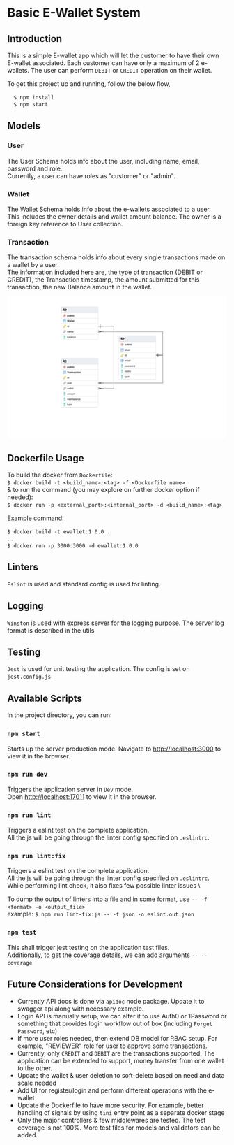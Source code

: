 # Basic E-Wallet System

## Introduction

This is a simple E-wallet app which will let the customer to have their own E-wallet associated. Each customer can have only a maximum of 2 e-wallets.
The user can perform `DEBIT` or `CREDIT` operation on their wallet.

To get this project up and running, follow the below flow,
```
  $ npm install
  $ npm start
```

## Models
### User
The User Schema holds info about the user, including name, email, password and role.\
Currently, a user can have roles as "customer" or "admin".

### Wallet
The Wallet Schema holds info about the e-wallets associated to a user.\
This includes the owner details and wallet amount balance. The owner is a foreign key reference to User collection.

### Transaction
The transaction schema holds info about every single transactions made on a wallet by a user.\
The information included here are, the type of transaction (DEBIT or CREDIT), the Transaction timestamp, the amount submitted for this transaction, the new Balance amount in the wallet.

![DB Collection Relationship](./img/DB.png)

## Dockerfile Usage
To build the docker from `Dockerfile`:\
`$ docker build -t <build_name>:<tag> -f <Dockerfile name>`\
& to run the command (you may explore on further docker option if needed):\
`$ docker run -p <external_port>:<internal_port> -d <build_name>:<tag>`

Example command:
```
$ docker build -t ewallet:1.0.0 .
...
$ docker run -p 3000:3000 -d ewallet:1.0.0
```

## Linters
`Eslint` is used and standard config is used for linting.

## Logging
`Winston` is used with express server for the logging purpose. The server log format is described in the utils

## Testing
`Jest` is used for unit testing the application. The config is set on `jest.config.js`

## Available Scripts
In the project directory, you can run:

### `npm start`

Starts up the server production mode. Navigate to [http://localhost:3000](http://localhost:3000) to view it in the browser.

### `npm run dev`

Triggers the application server in `Dev` mode.\
Open [http://localhost:17011](http://localhost:17011) to view it in the browser.


### `npm run lint`

Triggers a eslint test on the complete application. \
All the js will be going through the linter config specified on `.eslintrc`.

### `npm run lint:fix`

Triggers a eslint test on the complete application. \
All the js will be going through the linter config specified on `.eslintrc`.\
While performing lint check, it also fixes few possible linter issues \

To dump the output of linters into a file and in some format, use `-- -f <format> -o <output_file>`\
example: `$ npm run lint-fix:js -- -f json -o eslint.out.json`

### `npm test`

This shall trigger jest testing on the application test files.\
Additionally, to get the coverage details, we can add arguments `-- --coverage`

## Future Considerations for Development
- Currently API docs is done via `apidoc` node package. Update it to swagger api along with necessary example.
- Login API is manually setup, we can alter it to use Auth0 or 1Password or something that provides login workflow out of box (including `Forget Password`, etc)
- If more user roles needed, then extend DB model for RBAC setup. For example, "REVIEWER" role for user to approve some transactions.
- Currently, only `CREDIT` and `DEBIT` are the transactions supported. The application can be extended to support, money transfer from one wallet to the other.
- Update the wallet & user deletion to soft-delete based on need and data scale needed
- Add UI for register/login and perform different operations with the e-wallet
- Update the Dockerfile to have more security. For example, better handling of signals by using `tini` entry point as a separate docker stage
- Only the major controllers & few middlewares are tested. The test coverage is not 100%. More test files for models and validators can be added.
